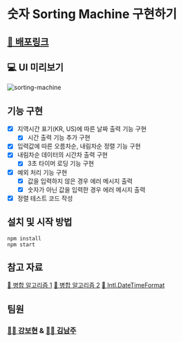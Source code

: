# 숫자 Sorting Machine 구현하기

## [🔗 배포링크](http://bohyunkang.github.io/sorting-machine)

## 💻 UI 미리보기

![sorting-machine](https://user-images.githubusercontent.com/65386533/129725502-8ec58c45-ffe3-4225-b1bd-ba8a459b3362.gif)

## 기능 구현

- [x] 지역시간 표기(KR, US)에 따른 날짜 출력 기능 구현
  - [x] 시간 출력 기능 추가 구현
- [x] 입력값에 따른 오름차순, 내림차순 정렬 기능 구현
- [x] 내림차순 데이터의 시간차 출력 구현
  - [x] 3초 타이머 로딩 기능 구현
- [x] 예외 처리 기능 구현
  - [x] 값을 입력하지 않은 경우 에러 메시지 출력
  - [x] 숫자가 아닌 값을 입력한 경우 에러 메시지 출력
- [x] 정렬 테스트 코드 작성

## 설치 및 시작 방법

```
npm install
npm start
```

## 참고 자료

[🔗 병합 알고리즘 1](https://blog.naver.com/namju1v/222226455895)
[🔗 병합 알고리즘 2](https://im-developer.tistory.com/134)
[🔗 Intl.DateTimeFormat](https://developer.mozilla.org/ko/docs/Web/JavaScript/Reference/Global_Objects/Intl/DateTimeFormat)

## 팀원

### [👩‍💻 강보현](https://github.com/bohyunkang) & [👩‍💻 김남주](https://github.com/skawnkk)
